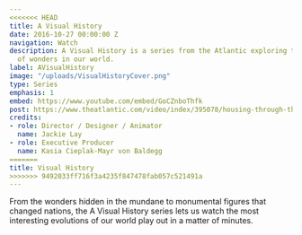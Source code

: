 ```yaml
---
<<<<<<< HEAD
title: A Visual History
date: 2016-10-27 00:00:00 Z
navigation: Watch
description: A Visual History is a series from the Atlantic exploring the evolution
  of wonders in our world.
label: AVisualHistory
image: "/uploads/VisualHistoryCover.png"
type: Series
emphasis: 1
embed: https://www.youtube.com/embed/GoCZnboThfk
post: https://www.theatlantic.com/video/index/395078/housing-through-the-centuries/
credits:
- role: Director / Designer / Animator
  name: Jackie Lay
- role: Executive Producer
  name: Kasia Cieplak-Mayr von Baldegg
=======
title: Visual History
>>>>>>> 9492033ff716f3a4235f847478fab057c521491a
---
```


From the wonders hidden in the mundane to monumental figures that changed nations, the A Visual History series lets us watch the most interesting evolutions of our world play out in a matter of minutes.
